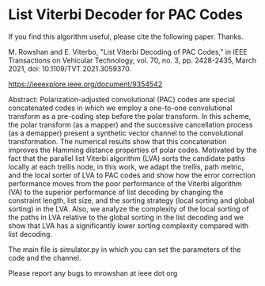 # List Viterbi Decoder for PAC Codes
If you find this algorithm useful, please cite the following paper. Thanks.

M. Rowshan and E. Viterbo, "List Viterbi Decoding of PAC Codes," in IEEE Transactions on Vehicular Technology, vol. 70, no. 3, pp. 2428-2435, March 2021, doi: 10.1109/TVT.2021.3059370.

https://ieeexplore.ieee.org/document/9354542

Abstract: Polarization-adjusted convolutional (PAC) codes are special concatenated codes in which we employ a one-to-one convolutional transform as a pre-coding step before the polar transform. In this scheme, the polar transform (as a mapper) and the successive cancellation process (as a demapper) present a synthetic vector channel to the convolutional transformation. The numerical results show that this concatenation improves the Hamming distance properties of polar codes. Motivated by the fact that the parallel list Viterbi algorithm (LVA) sorts the candidate paths locally at each trellis node, in this work, we adapt the trellis, path metric, and the local sorter of LVA to PAC codes and show how the error correction performance moves from the poor performance of the Viterbi algorithm (VA) to the superior performance of list decoding by changing the constraint length, list size, and the sorting strategy (local sorting and global sorting) in the LVA. Also, we analyze the complexity of the local sorting of the paths in LVA relative to the global sorting in the list decoding and we show that LVA has a significantly lower sorting complexity compared with list decoding.

The main file is simulator.py in which you can set the parameters of the code and the channel.

Please report any bugs to mrowshan at ieee dot org
